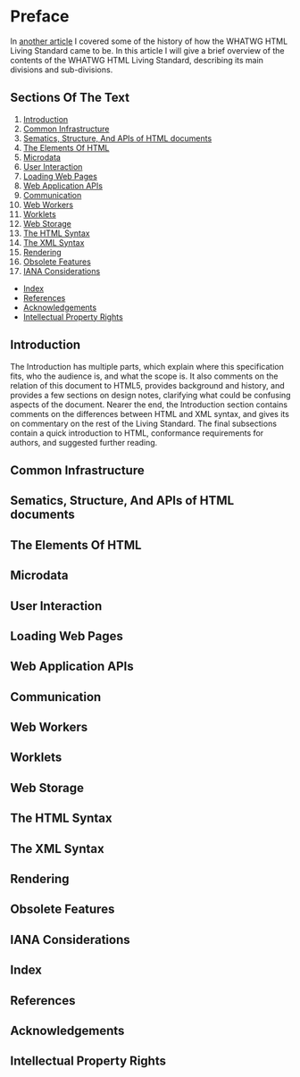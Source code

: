 # Preface
In [another article]() I covered some of the history of how the WHATWG HTML Living Standard came to be. In this article I will give a brief overview of the contents of the WHATWG HTML Living Standard, describing its main divisions and sub-divisions.

## Sections Of The Text
1. [Introduction](#Introduction)
2. [Common Infrastructure](#common-infrastructure)
3. [Sematics, Structure, And APIs of HTML documents](#sematics-structure-and-apis-of-html-documents)
4. [The Elements Of HTML]()
5. [Microdata]()
6. [User Interaction]()
7. [Loading Web Pages]()
8. [Web Application APIs]()
9. [Communication]()
10. [Web Workers]()
11. [Worklets]()
12. [Web Storage]()
13. [The HTML Syntax]()
14. [The XML Syntax]()
15. [Rendering]()
16. [Obsolete Features]()
17. [IANA Considerations]()
- [Index]()
- [References]()
- [Acknowledgements]()
- [Intellectual Property Rights]()

## Introduction
The Introduction has multiple parts, which explain where this specification fits, who the audience is, and what the scope is. It also comments on the relation of this document to HTML5, provides background and history, and provides a few sections on design notes, clarifying what could be confusing aspects of the document. Nearer the end, the Introduction section contains comments on the differences between HTML and XML syntax, and gives its on commentary on the rest of the Living Standard. The final subsections contain a quick introduction to HTML, conformance requirements for authors, and suggested further reading.

## Common Infrastructure

## Sematics, Structure, And APIs of HTML documents

## The Elements Of HTML

## Microdata

## User Interaction

## Loading Web Pages

## Web Application APIs

## Communication

## Web Workers

## Worklets

## Web Storage

## The HTML Syntax

## The XML Syntax

## Rendering

## Obsolete Features

## IANA Considerations

## Index

## References

## Acknowledgements

## Intellectual Property Rights
